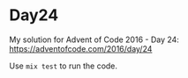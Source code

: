 # Day24

My solution for Advent of Code 2016 - Day 24: https://adventofcode.com/2016/day/24

Use `mix test` to run the code.
